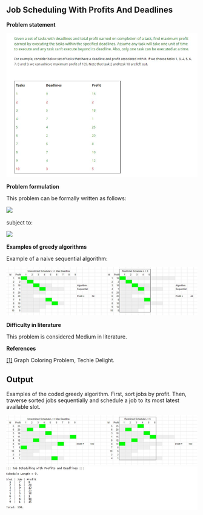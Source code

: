 ﻿## Job Scheduling With Profits And Deadlines

__Problem statement__

<img src="/JobSchedulingWithProfitsAndDeadlines/problem.JPG" alt="drawing" width="800"/>

__Problem formulation__

This problem can be formally written as follows:

<img src="https://render.githubusercontent.com/render/math?math=\max_{} \sum_{i = 0}^{N-1} \sum_{j = 0}^{\min(d_i,L)} p_i x_{i,j}">

subject to:

<img src="https://render.githubusercontent.com/render/math?math=x_i \in \{0,1\}">

__Examples of greedy algorithms__

Example of a naive sequential algorithm:

<img src="/JobSchedulingWithProfitsAndDeadlines/example_sequential.JPG" alt="drawing" width="800"/>

__Difficulty in literature__

This problem is considered Medium in literature.

__References__

[[1]](https://www.techiedelight.com/greedy-coloring-graph/) Graph Coloring Problem, Techie Delight.

## Output

Examples of the coded greedy algorithm.
First, sort jobs by profit.
Then, traverse sorted jobs sequentially and schedule a job to its most latest available slot.

<img src="/JobSchedulingWithProfitsAndDeadlines/examples.JPG" alt="drawing" width="800"/>

<img src="/JobSchedulingWithProfitsAndDeadlines/output.JPG" alt="drawing" width="800"/>

